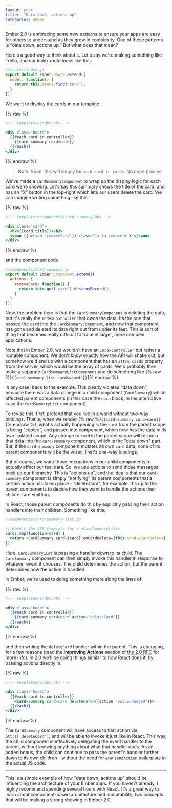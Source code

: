 ```yaml
---
layout: post
title:  "Data down, actions up"
categories: ember
---
```


Ember 2.0 is embracing some new patterns to ensure your apps are easy for others to understand as they grow in complexity. One of these patterns is "data down, actions up." But what does that mean?

Here's a good way to think about it. Let's say we're making something like Trello, and our index route looks like this:

```js
//routes/index.js
export default Ember.Route.extend({
  model: function() {
    return this.store.find('card');
  }
});
```

We want to display the cards in our template:

{% raw %}
```handlebars
<!-- templates/index.hbs -->

<div class='board'>
  {{#each card in controller}}
    {{card-summary card=card}}
  {{/each}}
</div>
```
{% endraw %}

> Note: Soon, this will simply be `each card in cards`. No more proxies.

We've made a `CardSummaryComponent` to wrap up the display logic for each card we're showing. Let's say this summary shows the title of the card, and has an "X" button in the top-right which lets our users delete the card. We can imagine writing something like this:

{% raw %}
```handlebars
<!-- templates/components/card-summary.hbs -->

<div class='card'>
  <h2>{{card.title}}</h2>
  <span {{action 'removeCard'}} class='fa fa-remove'> X </span>
</div>
```
{% endraw %}

and the component code

```js
//components/card-summary.js
export default Ember.Component.extend({
  actions: {
    removeCard: function() {
      return this.get('card').destroyRecord();
    }
  }
});
```

Now, the problem here is that the `CardSummaryComponent` is deleting the data, but it's really the `IndexController` that *owns* the data. Its the one that passed the `card` into the `CardSummaryComponent`, and now that component has gone and deleted its data right out from under its feet. This is sort of thing that becomes really difficult to trace in larger, more complex applications.

Note that in Ember 2.0, we wouldn't have an `IndexController` but rather a routable component. We don't know exactly how the API will shake out, but somehow we'd end up with a component that has an `attrs.cards` property from the server, which would be the array of cards. We'd probably then make a separate `CardSummaryListComponent` and do something like {% raw %}`{{card-summary-list cards=cards}}`{% endraw %}.

In any case, back to the example. This clearly violates "data down", because there was a data change in a child component (`CardSummary`) which affected parent components (in this case the `each` block, in the alternative case the `CardSummaryList` component).

To revise this, first, pretend that you live in a world without two-way bindings. That is, when we render {% raw %}`{{card-summary card=card}}`{% endraw %}, what's actually happening is the `card` from the parent scope is being "copied", and passed into component, which now has the data in its own isolated scope. Any change to `card` in the parent scope will re-push that data into the `card-summary` component, which is the "data down" part. But, if the `card-summary` component mutates its own `card` data, none of its parent components will be the wiser. That's one-way bindings.

But of course, we want those interactions in our child components to actually affect our real data. So, we use actions to send those messages back up our hierarchy. This is "actions up", and the idea is that our `card-summary` component is simply "notifying" its parent components that a certain action has taken place - "deleteCard", for example. It's up to the parent components to decide how they want to handle the actions their children are emitting.

In React, those parent components do this by explicitly passing their action handlers into their children. Something like this:

```js
//components/card-summary-list.js

// Here's the JSX template for a <CardSummaryList>
cards.map(function(card) {
  return <CardSummary card={card} onCardDelete={this.handleCardDelete} />
});
```

Here, `CardSummaryList` is passing a handler down to its child. The `CardSummary` component can then simply invoke this handler in response to whatever event it chooses. The child determines the action, but the parent determines how the action is handled. 

In Ember, we're used to doing something more along the lines of

{% raw %}
```handlebars
<!-- templates/index.hbs -->

<div class='board'>
  {{#each card in controller}}
    {{card-summary card=card action='deleteCard'}}
  {{/each}}
</div>
```
{% endraw %}

and then writing the `deleteCard` handler within the parent. This is changing, for a few reasons (read the **Improving Actions** section of [the 2.0 RFC](https://github.com/emberjs/rfcs/pull/15) for more info). In 2.0 we'll be doing things similar to how React does it, by passing actions directly in:

{% raw %}
```handlebars
<!-- templates/index.hbs -->

<div class='board'>
  {{#each card in controller}}
    <card-summary card=card deleteCard={{action "valueChanged"}}>
  {{/each}}
</div>
```
{% endraw %}

The `CardSummary` component will have access to that action via `attrs['deleteCard']`, and will be able to invoke it just like in React. This way, the child component is effectively delegating the event handler to the parent, without knowing anything about what that handler does. As an added bonus, the child can continue to pass the parent's handler further down to its own children - without the need for any `sendAction` boilerplate in the actual JS code.

------

This is a simple example of how "data down, actions up" should be influencing the architecture of your Ember apps. If you haven't already, I highly recommend spending several hours with React. It's a great way to learn about component-based architecture and immutability, two concepts that will be making a strong showing in Ember 2.0.
